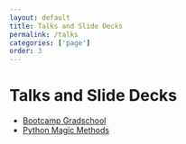 ```yaml
---
layout: default
title: Talks and Slide Decks
permalink: /talks
categories: ['page']
order: 3
---
```


# Talks and Slide Decks

<ul>
  <li><a href="/assets/bootcamp-gradschool">Bootcamp Gradschool</a></li>
  <li><a href="/jupyter/magic-methods.html">Python Magic Methods</a></li>
</ul>
